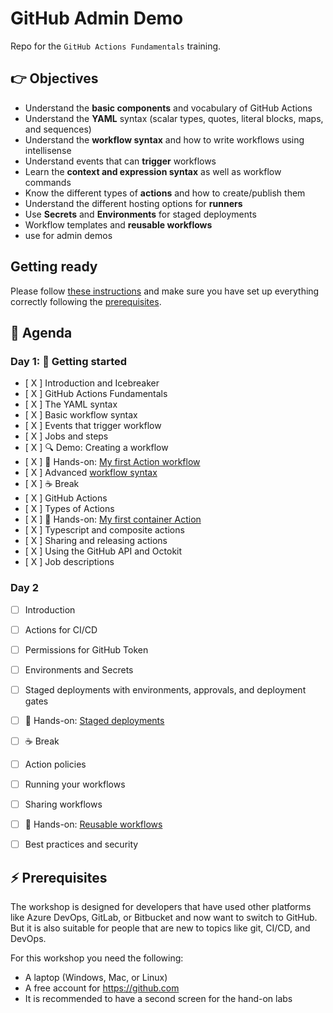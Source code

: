 # GitHub Admin Demo

Repo for the `GitHub Actions Fundamentals` training.

## 👉 Objectives

- Understand the __basic components__ and vocabulary of GitHub Actions
- Understand the __YAML__ syntax (scalar types, quotes, literal blocks, maps, and sequences)
- Understand the __workflow syntax__ and how to write workflows using intellisense
- Understand events that can __trigger__ workflows
- Learn the __context and expression syntax__ as well as workflow commands
- Know the different types of __actions__ and how to create/publish them
- Understand the different hosting options for __runners__
- Use __Secrets__ and __Environments__ for staged deployments
- Workflow templates and __reusable workflows__
- use for admin demos
## Getting ready

Please follow [these instructions](GettingReady.md) and make sure you have set up everything correctly following the [prerequisites](#-prerequisites).

## 📆 Agenda

### Day 1: 🚀 Getting started

- [ X ] Introduction and Icebreaker
- [ X ] GitHub Actions Fundamentals
- [ X ] The YAML syntax
- [ X ] Basic workflow syntax
- [ X ] Events that trigger workflow
- [ X ] Jobs and steps
- [ X ] :mag: Demo: Creating a workflow
- [ X ] 🔨 Hands-on: [My first Action workflow](hol/01-My-first-workflow.md)
- [ X ] Advanced [workflow syntax](https://docs.github.com/en/actions/using-workflows/workflow-syntax-for-github-actions)
- [ X ] :coffee: Break
- [ X ] GitHub Actions
- [ X ] Types of Actions
- [ X ] 🔨 Hands-on: [My first container Action](hol/02-My-first-action.md)
- [ X ] Typescript and composite actions
- [ X ] Sharing and releasing actions
- [ X ] Using the GitHub API and Octokit
- [ X ] Job descriptions

### Day 2
- [ ] Introduction
- [ ] Actions for CI/CD
- [ ] Permissions for GitHub Token
- [ ] Environments and Secrets
- [ ] Staged deployments with environments, approvals, and deployment gates
- [ ] 🔨 Hands-on: [Staged deployments](hol/03-Staged-deployments.md)
- [ ] :coffee: Break
- [ ] Action policies
- [ ] Running your workflows
- [ ] Sharing workflows
- [ ] 🔨 Hands-on: [Reusable workflows](hol/04_Reusable-workflows.md)
- [ ] Best practices and security


## ⚡ Prerequisites

The workshop is designed for developers that have used other platforms like Azure DevOps, GitLab, or Bitbucket and now want to switch to GitHub. But it is also suitable for people that are new to topics like git, CI/CD, and DevOps.

For this workshop you need the following:

- A laptop (Windows, Mac, or Linux)
- A free account for https://github.com
- It is recommended to have a second screen for the hand-on labs

